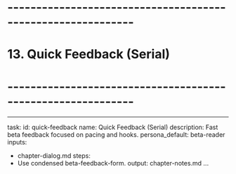 # ------------------------------------------------------------
# 13. Quick Feedback (Serial)
# ------------------------------------------------------------
---
task:
  id: quick-feedback
  name: Quick Feedback (Serial)
  description: Fast beta feedback focused on pacing and hooks.
  persona_default: beta-reader
inputs:
  - chapter-dialog.md
steps:
  - Use condensed beta-feedback-form.
output: chapter-notes.md
...

